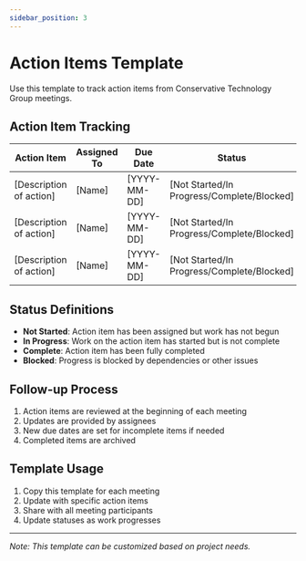 ```yaml
---
sidebar_position: 3
---
```


# Action Items Template

Use this template to track action items from Conservative Technology Group meetings.

## Action Item Tracking

| Action Item | Assigned To | Due Date | Status | Notes |
|-------------|-------------|----------|--------|-------|
| [Description of action] | [Name] | [YYYY-MM-DD] | [Not Started/In Progress/Complete/Blocked] | [Additional context] |
| [Description of action] | [Name] | [YYYY-MM-DD] | [Not Started/In Progress/Complete/Blocked] | [Additional context] |
| [Description of action] | [Name] | [YYYY-MM-DD] | [Not Started/In Progress/Complete/Blocked] | [Additional context] |

## Status Definitions

- **Not Started**: Action item has been assigned but work has not begun
- **In Progress**: Work on the action item has started but is not complete
- **Complete**: Action item has been fully completed
- **Blocked**: Progress is blocked by dependencies or other issues

## Follow-up Process

1. Action items are reviewed at the beginning of each meeting
2. Updates are provided by assignees
3. New due dates are set for incomplete items if needed
4. Completed items are archived

## Template Usage

1. Copy this template for each meeting
2. Update with specific action items
3. Share with all meeting participants
4. Update statuses as work progresses

---

*Note: This template can be customized based on project needs.*
